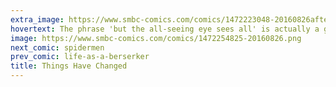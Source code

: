 ```yaml
---
extra_image: https://www.smbc-comics.com/comics/1472223048-20160826after.png
hovertext: The phrase 'but the all-seeing eye sees all' is actually a great interjection at any point in any conversation.
image: https://www.smbc-comics.com/comics/1472254825-20160826.png
next_comic: spidermen
prev_comic: life-as-a-berserker
title: Things Have Changed
---
```


